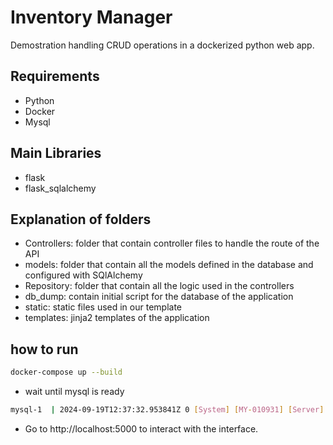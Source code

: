 # Inventory Manager

Demostration handling CRUD operations in a dockerized python web app.

## Requirements
- Python
- Docker
- Mysql

## Main Libraries
- flask
- flask_sqlalchemy

## Explanation of folders
- Controllers: folder that contain controller files to handle the route of the API
- models: folder that contain all the models defined in the database and configured with SQlAlchemy
- Repository: folder that contain all the logic used in the controllers
- db_dump: contain initial script for the database of the application
- static: static files used in our template
- templates: jinja2 templates of the application

## how to run
```bash
docker-compose up --build
```

- wait until mysql is ready
```bash
mysql-1  | 2024-09-19T12:37:32.953841Z 0 [System] [MY-010931] [Server] /usr/sbin/mysqld: ready for connections. Version: '9.0.1'  socket: '/var/run/mysqld/mysqld.sock'  port: 3306  MySQL Community Server - GPL. 
```

- Go to http://localhost:5000 to interact with the interface.

